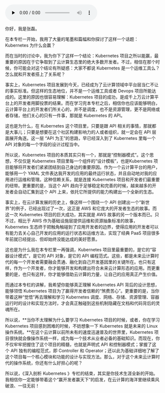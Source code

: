 <audio id="audio" title="结束语 | Kubernetes：赢开发者赢天下" controls="" preload="none"><source id="mp3" src="https://static001.geekbang.org/resource/audio/33/ef/335c67ede29d9d7306e581cfff81e2ef.mp3"></audio>

你好，我是张磊。

在本专栏一开始，我用了大量的笔墨和篇幅和你探讨了这样一个话题：Kubernetes 为什么会赢？

而在当时的讨论中，我为你下了这样一个结论：Kubernetes 项目之所以能赢，最重要的原因在于它争取到了云计算生态里的绝大多数开发者。不过，相信在那个时候，你可能会对这个结论有所疑惑：大家不都说 Kubernetes 是一个运维工具么？怎么就和开发者搭上了关系呢？

事实上，Kubernetes 项目发展到今天，已经成为了云计算领域中平台层当仁不让的事实标准。但这样的生态地位，并不是一个运维工具或者 Devops 项目所能达成的。这里的原因也很容易理解：Kubernetes 项目的成功，是成千上万云计算平台上的开发者用脚投票的结果。而在学习完本专栏之后，相信你也应该能够明白，云计算平台上的开发者们所关心的，并不是调度，也不是资源管理，更不是网络或者存储，他们关心的只有一件事，那就是 Kubernetes 的 API。

这也是为什么，在 Kubernetes 这个项目里，只要是跟 API 相关的事情，那就都是大事儿；只要是想要在这个社区构建影响力的人或者组织，就一定会在 API 层面展开角逐。这一层 “API 为王”的思路，早已经深入到了 Kubernetes 里每一个 API 对象的每一个字段的设计过程当中。

所以说，Kubernetes 项目的本质其实只有一个，那就是“控制器模式”。这个思想，不仅仅是 Kubernetes 项目里每一个组件的“设计模板”，也是Kubernetes 项目能够将开发者们紧紧团结到自己身边的重要原因。作为一个云计算平台的用户，能够用一个 YAML 文件表达我开发的应用的最终运行状态，并且自动地对我的应用进行运维和管理。这种信赖关系，就是连接 Kubernetes 项目和开发者们最重要的纽带。更重要的是，当这个 API 趋向于足够稳定和完善的时候，越来越多的开发者会自动汇集到这个 API 上来，依托它所提供的能力构建出一个全新的生态。

事实上，在云计算发展的历史上，像这样一个围绕一个 API 创建出一个“新世界”的例子，已经出现过了一次，这正是 AWS 和它庞大的开发者生态的故事。而这一次 Kubernetes 项目的巨大成功，其实就是 AWS 故事的另一个版本而已。只不过，相比于 AWS 作为基础设施层提供运维和资源抽象标准的故事，Kubernetes 生态终于把触角触碰到了应用开发者的边界，使得应用的开发者可以有能力去关心自己开发的应用的运行状态和运维方法，实现了经典 PaaS 项目很多年前就已经提出、但却始终没能达成的美好愿景。

这也是为什么我在本专栏里一再强调，Kubernetes 项目里最重要的，是它的“容器设计模式”，是它的 API 对象，是它的 API 编程范式。这些，都是未来云计算时代的每一个开发者需要融会贯通、融化到自己开发基因里的关键所在。也只有这样，作为一个开发者，你才能够开发和构建出符合未来云计算形态的应用。而更重要的是，也只有这样，你才能够借助云计算的力量，让自己的应用真正产生价值。

而通过本专栏的讲解，我希望你能够真正理解 Kubernetes API 背后的设计思想，能够领悟 Kubernetes 项目为了赢得开发者信赖的“煞费苦心”。更重要的是，当你带着这种“觉悟”再去理解和学习 Kubernetes 调度、网络、存储、资源管理、容器运行时的设计和实现方法时，才会真正触碰到这些机制隐藏在文档和代码背后的灵魂所在。

所以说，**当你不太理解为什么要学习 Kubernetes 项目的时候，或者，你在学习 Kubernetes 项目感到困难的时候，不妨想象一下 Kubernetes 就是未来的 Linux 操作系统。**在这个云计算以前所未有的速度迅速普及的世界里，Kubernetes 项目很快就会像操作系统一样，成为每一个技术从业者必备的基础知识。而现在，你不仅牢牢把握住了这个项目的精髓，也就是声明式 API 和控制器模式；掌握了这个 API 独有的编程范式，即 Controller 和 Operator；还以此为基础详细地了解了这个项目每一个核心模块和功能的设计与实现方法。那么，对于这个未来云计算时代的操作系统，你还有什么好担心的呢？

所以说，《深入剖析 Kubernetes 》专栏的结束，其实是你技术生涯全新的开始。我相信你一定能够带着这个“赢开发者赢天下”的启发，在云计算的海洋里继续乘风破浪、一往无前！

<img src="https://static001.geekbang.org/resource/image/96/25/96ef8576a26f5e6266c422c0d6519725.jpg" alt="">
